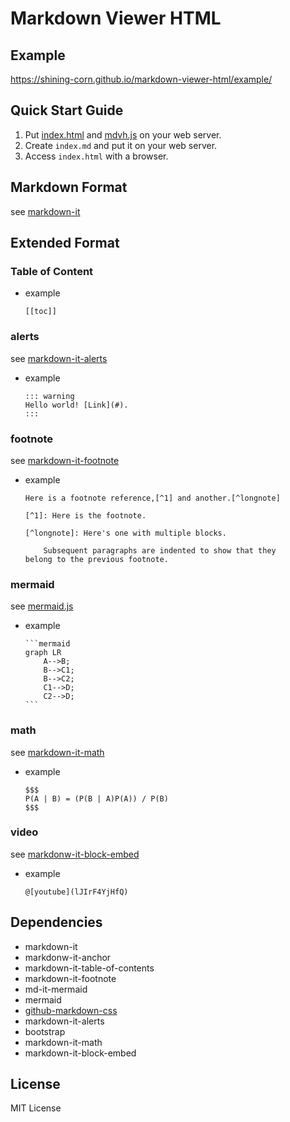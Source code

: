 # Markdown Viewer HTML

## Example

https://shining-corn.github.io/markdown-viewer-html/example/

## Quick Start Guide

1. Put [index.html](./dist/index.html) and [mdvh.js](./dist/mdvh.js) on your web server.
2. Create `index.md` and put it on your web server.
3. Access `index.html` with a browser.

## Markdown Format

see [markdown-it](https://github.com/markdown-it/markdown-it)

## Extended Format
### Table of Content

- example
  
  ```
  [[toc]]
  ```

### alerts

see [markdown-it-alerts](https://github.com/nunof07/markdown-it-alerts#readme)

- example
  
  ```
  ::: warning
  Hello world! [Link](#).
  :::
  ```

### footnote

see [markdown-it-footnote](https://github.com/markdown-it/markdown-it-footnote)

- example

  ```
  Here is a footnote reference,[^1] and another.[^longnote]

  [^1]: Here is the footnote.
  
  [^longnote]: Here's one with multiple blocks.
  
      Subsequent paragraphs are indented to show that they
  belong to the previous footnote.
  ```

### mermaid

see [mermaid.js](https://mermaid-js.github.io/mermaid/#/)

- example

  ````
  ```mermaid
  graph LR
      A-->B;
      B-->C1;
      B-->C2;
      C1-->D;
      C2-->D;
  ```
  ````

### math

see [markdown-it-math](https://github.com/runarberg/markdown-it-math)

- example
  
  ```
  $$$
  P(A | B) = (P(B | A)P(A)) / P(B)
  $$$
  ```

### video

see [markdonw-it-block-embed](https://github.com/rotorz/markdown-it-block-embed)

- example
  
  ```
  @[youtube](lJIrF4YjHfQ)
  ```

## Dependencies

- markdown-it
- markdonw-it-anchor
- markdown-it-table-of-contents
- markdown-it-footnote
- md-it-mermaid
- mermaid
- [github-markdown-css](https://github.com/sindresorhus/github-markdown-css)
- markdown-it-alerts
- bootstrap
- markdown-it-math
- markdown-it-block-embed

## License

MIT License
